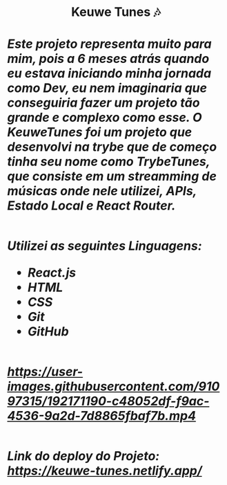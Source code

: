 <h1 align='center' > Keuwe Tunes 🎶
<h1/>

 <div>
 
<h5>
Este projeto representa muito para mim, pois a 6 meses atrás quando eu estava iniciando minha jornada como Dev, eu nem imaginaria que conseguiria fazer um projeto tão grande e complexo como esse.
O KeuweTunes foi um projeto que desenvolvi na trybe que de começo tinha seu nome como TrybeTunes, que consiste em um streamming de músicas onde nele utilizei, APIs, Estado Local e React Router.

<h5/>

<div/>

##

Utilizei as seguintes Linguagens:

- React.js
- HTML<br/>
- CSS<br/>
- Git<br/>
- GitHub<br/>
 
## 

https://user-images.githubusercontent.com/91097315/192171190-c48052df-f9ac-4536-9a2d-7d8865fbaf7b.mp4

## 

Link do deploy do Projeto: https://keuwe-tunes.netlify.app/
